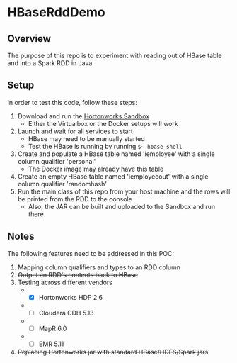 # HBaseRddDemo

## Overview

The purpose of this repo is to experiment with reading out of HBase table and into a Spark RDD in Java

## Setup

In order to test this code, follow these steps:
1. Download and run the [Hortonworks Sandbox](https://hortonworks.com/downloads/#sandbox)
   * Either the Virtualbox or the Docker setups will work
2. Launch and wait for all services to start
   * HBase may need to be manually started
   * Test the HBase is running by running `$~ hbase shell`
3. Create and populate a HBase table named 'iemployee' with a single column qualifier 'personal'
   * The Docker image may already have this table
4. Create an empty HBase table named 'iemployeeout' with a single column qualifier 'randomhash'
5. Run the main class of this repo from your host machine and the rows will be printed from the RDD to the console
   * Also, the JAR can be built and uploaded to the Sandbox and run there

## Notes

The following features need to be addressed in this POC:
1. Mapping column qualifiers and types to an RDD column
2. ~~Output an RDD's contents back to HBase~~
3. Testing across different vendors
   * -[X] Hortonworks HDP 2.6
   * -[ ] Cloudera CDH 5.13
   * -[ ] MapR 6.0
   * -[ ] EMR 5.11
4. ~~Replacing Hortonworks jar with standard HBase/HDFS/Spark jars~~


